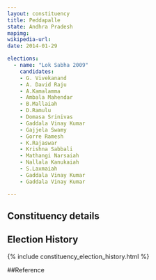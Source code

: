 ```yaml
---
layout: constituency
title: Peddapalle
state: Andhra Pradesh
mapimg: 
wikipedia-url: 
date: 2014-01-29

elections: 
  - name: "Lok Sabha 2009"
    candidates: 
    - G. Vivekanand 
    - A. David Raju 
    - A.Kamalamma 
    - Ambala Mahendar 
    - B.Mallaiah 
    - D.Ramulu 
    - Domasa Srinivas 
    - Gaddala Vinay Kumar 
    - Gajjela Swamy 
    - Gorre Ramesh 
    - K.Rajaswar 
    - Krishna Sabbali 
    - Mathangi Narsaiah 
    - Nallala Kanukaiah 
    - S.Laxmaiah 
    - Gaddala Vinay Kumar 
    - Gaddala Vinay Kumar 

---
```

## Constituency details


## Election History
{% include constituency_election_history.html %}

##Reference
